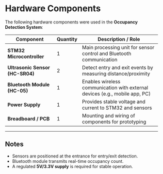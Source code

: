 # Hardware Components

The following hardware components were used in the **Occupancy Detection System**:

| Component                  | Quantity | Description / Role |
|-----------------------------|----------|--------------------|
| **STM32 Microcontroller**  | 1        | Main processing unit for sensor control and Bluetooth communication |
| **Ultrasonic Sensor (HC-SR04)** | 2    | Detect entry and exit events by measuring distance/proximity |
| **Bluetooth Module (HC-05)** | 1      | Enables wireless communication with external devices (e.g., mobile app, PC) |
| **Power Supply**            | 1        | Provides stable voltage and current to STM32 and sensors |
| **Breadboard / PCB**        | 1        | Mounting and wiring of components for prototyping |

---

## Notes
- Sensors are positioned at the entrance for entry/exit detection.
- Bluetooth module transmits real-time occupancy count.
- A regulated **5V/3.3V supply** is required for stable operation.
